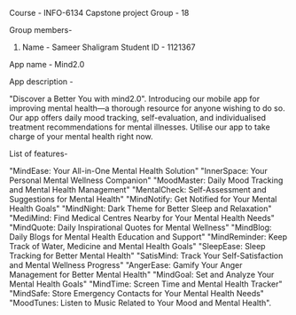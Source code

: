 Course - INFO-6134 Capstone project
Group - 18

Group members-

1. Name - Sameer Shaligram
Student ID - 1121367

App name - Mind2.0

App description - 

"Discover a Better You with mind2.0". 
Introducing our mobile app for improving mental health—a thorough resource for anyone wishing to do so. Our app offers daily mood tracking, self-evaluation, and individualised treatment recommendations for mental illnesses. Utilise our app to take charge of your mental health right now.

List of features-

"MindEase: Your All-in-One Mental Health Solution"
"InnerSpace: Your Personal Mental Wellness Companion"
"MoodMaster: Daily Mood Tracking and Mental Health Management"
"MentalCheck: Self-Assessment and Suggestions for Mental Health"
"MindNotify: Get Notified for Your Mental Health Goals"
"MindNight: Dark Theme for Better Sleep and Relaxation"
"MediMind: Find Medical Centres Nearby for Your Mental Health Needs"
"MindQuote: Daily Inspirational Quotes for Mental Wellness"
"MindBlog: Daily Blogs for Mental Health Education and Support"
"MindReminder: Keep Track of Water, Medicine and Mental Health Goals"
"SleepEase: Sleep Tracking for Better Mental Health"
"SatisMind: Track Your Self-Satisfaction and Mental Wellness Progress"
"AngerEase: Gamify Your Anger Management for Better Mental Health"
"MindGoal: Set and Analyze Your Mental Health Goals"
"MindTime: Screen Time and Mental Health Tracker"
"MindSafe: Store Emergency Contacts for Your Mental Health Needs"
"MoodTunes: Listen to Music Related to Your Mood and Mental Health".